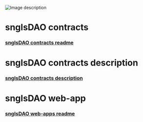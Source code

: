 ![Image description](https://github.com/SingularDTV/snglsDAO-whitepaper/blob/master/images/logo.png?raw=true)

# snglsDAO contracts

### [snglsDAO contracts readme](dao-contracts/README.md)

# snglsDAO contracts description

### [snglsDAO contracts description](https://github.com/SingularDTV/snglsDAO-smartcontracts/blob/production/dao-contracts/Contracts-description.md)

# snglsDAO web-app

### [snglsDAO web-apps readme](dao-web-app/README.md)

